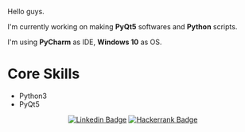 <div>
  <p>Hello guys.</p>
  
  <p>I'm currently working on making <b>PyQt5</b> softwares and <b>Python</b> scripts.</p>
  
  <p>I'm using <b>PyCharm</b> as IDE, <b>Windows 10</b> as OS.</p>
</div>

<div>
  <h1>Core Skills</h1>
  <ul>
    <li>Python3</li>
    <li>PyQt5</li>
</div>
  
<div align=center>
  
[![Linkedin Badge](https://img.shields.io/badge/-LinkedIn-blue?style=flat-square&logo=Linkedin&logoColor=white&link=https://www.linkedin.com/in/jung-gyu-yoon-295246193/)](https://www.linkedin.com/in/jung-gyu-yoon-295246193/) [![Hackerrank Badge](https://img.shields.io/badge/-Hackerrank-darkgreen?style=flat-square&logo=Hackerrank&logoColor=white&link=https://www.hackerrank.com/yjg30737/)](https://www.hackerrank.com/yjg30737/)
  
</div>
